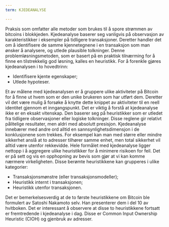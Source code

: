 ```yaml
---
term: KJEDEANALYSE

---
```

Praksis som omfatter alle metoder som brukes til å spore strømmen av bitcoins i blokkjeden. Kjedeanalyse baserer seg vanligvis på observasjon av karakteristikker i eksempler på tidligere transaksjoner. Deretter handler det om å identifisere de samme kjennetegnene i en transaksjon som man ønsker å analysere, og utlede plausible tolkninger. Denne problemløsningsmetoden, som er basert på en praktisk tilnærming for å finne en tilstrekkelig god løsning, kalles en heuristikk. For å forenkle gjøres kjedeanalysen i to hovedtrinn:


- Identifisere kjente egenskaper;
- Utlede hypoteser.

Et av målene med kjedeanalysen er å gruppere ulike aktiviteter på Bitcoin for å finne ut hvem som er den unike brukeren som har utført dem. Deretter vil det være mulig å forsøke å knytte dette knippet av aktiviteter til en reell identitet gjennom et inngangspunkt. Det er viktig å forstå at kjedeanalyse ikke er en eksakt vitenskap. Den baserer seg på heuristikker som er utledet fra tidligere observasjoner eller logiske tolkninger. Disse reglene gir relativt pålitelige resultater, men aldri med absolutt presisjon. Kjedeanalyse innebærer med andre ord alltid en sannsynlighetsdimensjon i de konklusjonene som trekkes. For eksempel kan man med større eller mindre sikkerhet anslå at to adresser tilhører samme enhet, men total sikkerhet vil alltid være utenfor rekkevidde. Hele formålet med kjedeanalyse ligger nettopp i å aggregere ulike heuristikker for å minimere risikoen for feil. Det er på sett og vis en opphopning av bevis som gjør at vi kan komme nærmere virkeligheten. Disse berømte heuristikkene kan grupperes i ulike kategorier:


- Transaksjonsmønstre (eller transaksjonsmodeller);
- Heuristikk internt i transaksjonen;
- Heuristikk utenfor transaksjonen.

Det er bemerkelsesverdig at de to første heuristikkene om Bitcoin ble formulert av Satoshi Nakamoto selv. Han presenterer dem i del 10 av hvitboken. Det er interessant å observere at disse to heuristikkene fortsatt er fremtredende i kjedeanalyse i dag. Disse er Common Input Ownership Heuristic (CIOH) og gjenbruk av adresser.